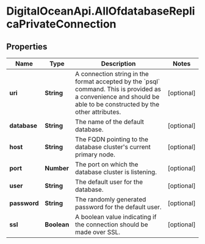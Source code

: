 # DigitalOceanApi.AllOfdatabaseReplicaPrivateConnection

## Properties
Name | Type | Description | Notes
------------ | ------------- | ------------- | -------------
**uri** | **String** | A connection string in the format accepted by the &#x60;psql&#x60; command. This is provided as a convenience and should be able to be constructed by the other attributes. | [optional] 
**database** | **String** | The name of the default database. | [optional] 
**host** | **String** | The FQDN pointing to the database cluster&#x27;s current primary node. | [optional] 
**port** | **Number** | The port on which the database cluster is listening. | [optional] 
**user** | **String** | The default user for the database. | [optional] 
**password** | **String** | The randomly generated password for the default user. | [optional] 
**ssl** | **Boolean** | A boolean value indicating if the connection should be made over SSL. | [optional] 
